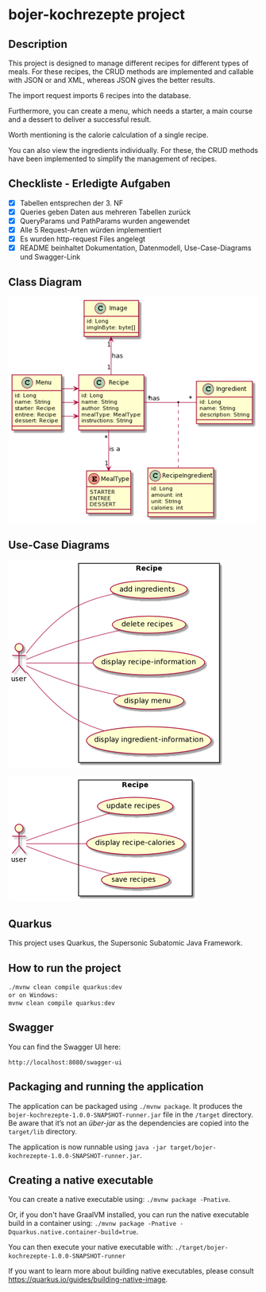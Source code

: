 # bojer-kochrezepte project

## Description

This project is designed to manage different recipes for different types of meals. 
For these recipes, the CRUD methods are implemented and callable with JSON or and XML, whereas JSON gives the better results.

The import request imports 6 recipes into the database.

Furthermore, you can create a menu, which needs a starter, a main course and a dessert to deliver a successful result.

Worth mentioning is the calorie calculation of a single recipe.

You can also view the ingredients individually. For these, the CRUD methods have been implemented to simplify the management of recipes.

## Checkliste - Erledigte Aufgaben

- [X] Tabellen entsprechen der 3. NF
- [X] Queries geben Daten aus mehreren Tabellen zurück
- [X] QueryParams und PathParams wurden angewendet
- [X] Alle 5 Request-Arten würden implementiert
- [X] Es wurden http-request Files angelegt
- [X] README beinhaltet Dokumentation, Datenmodell, Use-Case-Diagrams und Swagger-Link

## Class Diagram
![class-diagram](backend/asciidoc/images/cld.png?raw=true)

## Use-Case Diagrams
![use-case-diagram](backend/asciidoc/images/ucd.png?raw=true)

![use-case-diagram-db](backend/asciidoc/images/ucd-db.png?raw=true)

## Quarkus

This project uses Quarkus, the Supersonic Subatomic Java Framework.

## How to run the project

```
./mvnw clean compile quarkus:dev
or on Windows:
mvnw clean compile quarkus:dev
```

## Swagger

You can find the Swagger UI here:
```
http://localhost:8080/swagger-ui
```


## Packaging and running the application

The application can be packaged using `./mvnw package`.
It produces the `bojer-kochrezepte-1.0.0-SNAPSHOT-runner.jar` file in the `/target` directory.
Be aware that it’s not an _über-jar_ as the dependencies are copied into the `target/lib` directory.

The application is now runnable using `java -jar target/bojer-kochrezepte-1.0.0-SNAPSHOT-runner.jar`.

## Creating a native executable

You can create a native executable using: `./mvnw package -Pnative`.

Or, if you don't have GraalVM installed, you can run the native executable build in a container using: `./mvnw package -Pnative -Dquarkus.native.container-build=true`.

You can then execute your native executable with: `./target/bojer-kochrezepte-1.0.0-SNAPSHOT-runner`

If you want to learn more about building native executables, please consult https://quarkus.io/guides/building-native-image.
